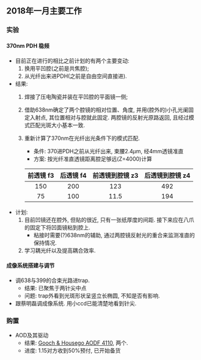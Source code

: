 ## 2018年一月主要工作
### 实验
#### 370nm PDH 稳频
* 目前正在进行的相比之前计划的有两个主要变动:
	1. 换用平凹腔(之前是共焦腔);
	2. 从光纤出来进PDH(之前是自由空间直接进).
* 结果:
	1. 焊接了压电陶瓷并装在平凹腔的平面镜一侧;
	2. 借助638nm确定了两个腔镜的相对位置、角度, 并用(腔外的)小孔光阑固定入射点, 其位置相对与腔就此固定. 两腔镜的反射光原路返回, 且经过模式匹配光斑大小基本一致.
	3. 重新计算了370nm在光纤出光条件下的模式匹配. 
		* 条件: 370进PDH之前从光纤出来, 束腰2.4$\mu$m, 经4mm透镜准直
		* 方案: 按光纤准直透镜距离腔足够远(Z=4000)计算

		| 前透镜 f3 | 后透镜 f4 | 前透镜到腔镜 z3 | 后透镜到腔镜 z4 |
		| :----: | :----: | :----: | :----: |
		| 150       | 200       | 123           | 492           |
		| 75        | 100       | 11.5          | 194           |
* 计划:
	1. 目前凹镜还在腔外, 但贴的很近, 只有一张纸厚度的间距. 接下来应在八爪的固定下将凹面镜粘到腔上.
		* 粘接时需要(?)638nm的辅助, 通过两腔镜反射光的重合来监测准直的保持情况.
	2. 学习耦光纤以及提高耦合效率.

#### 成像系统搭建与调节
* 调638与399的合束光路进trap. 
	* 结果: 已聚焦于两针尖中点
	* 问题: trap外看到光斑形状呈竖立长椭圆, 不知是否有影响.
* 跟蔡明磊调成像系统. 用小ccd已能清楚地看到针尖.

### 购置
* AOD及其驱动
	* 结果: [Gooch & Housego AODF 4110](http://www.iontrap.net/Jun_Wang/购置/GoochHousegoAOD/97-03283-02 SN2192 Data Sheet.pdf), 两个.
	* 进度: 1.15对方收到50%预付, 已开始备货
